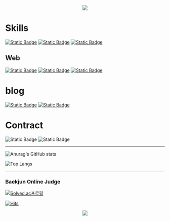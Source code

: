 <!--
**GHdevlog/GHdevlog** is a ✨ _special_ ✨ repository because its `README.md` (this file) appears on your GitHub profile.

Here are some ideas to get you started:

- 🔭 I’m currently working on ...
- 🌱 I’m currently learning ...
- 👯 I’m looking to collaborate on ...
- 🤔 I’m looking for help with ...
- 💬 Ask me about ...
- 📫 How to reach me: ...
- 😄 Pronouns: ...
- ⚡ Fun fact: ...
-->

<!-- 아이콘 찾기 https://simpleicons.org/ -->
<!-- 아이콘 제작 https://img.shields.io/badges/-->
<!--<img src="https://img.shields.io/badge/뱃지레이블-배경색?style=뱃지모양&logo=로고&logoColor=로고색상"/> -->


<div align=center>
    <!-- 마크다운 편집기 https://capsule-render.vercel.app/ -->
    <img src="https://capsule-render.vercel.app/api?type=waving&height=250&color=gradient&text=Wellcome%20to%20&section=header&textBg=false&fontAlignY=40&animation=fadeIn&desc=GH's%20Devlog&reversal=false&descAlign=60&descAlignY=60&fontSize=60&descSize=40&fontAlign=45">
</div>

# Skills

[![Static Badge](https://img.shields.io/badge/C-A8B9CC?&style=for-the-badge&logo=C&logoColor=white)](https://github.com/GHdevlog/c_lang_study)
[![Static Badge](https://img.shields.io/badge/java-007396?style=for-the-badge&logo=java&logoColor=white)](https://github.com/GHdevlog/Java_study)
[![Static Badge](https://img.shields.io/badge/Python-3776AB?style=for-the-badge&logo=Python&logoColor=white)](https://github.com/GHdevlog/python_study)

## Web
[![Static Badge](https://img.shields.io/badge/html5-E34F26?style=for-the-badge&logo=html5&logoColor=white)](https://github.com/GHdevlog/Web_study)
[![Static Badge](https://img.shields.io/badge/css-1572B6?style=for-the-badge&logo=css3&logoColor=white)](https://github.com/GHdevlog/Web_study)
[![Static Badge](https://img.shields.io/badge/javascript-F7DF1E?style=for-the-badge&logo=javascript&logoColor=black)](https://github.com/GHdevlog/Web_study)

# blog
[![Static Badge](https://img.shields.io/badge/notion-000000?style=for-the-badge&logo=notion&logoColor=white)](https://ghdevlog.notion.site/GH-Devlog-4ffdbcc9644f4282835b417083c61041?pvs=74)
[![Static Badge](https://img.shields.io/badge/github-181717?style=for-the-badge&logo=github&logoColor=white)](https://github.com/GHdevlog)

# Contract
![Static Badge](https://img.shields.io/badge/naver-03C75A?style=for-the-badge&logo=naver&logoColor=white)
![Static Badge](https://img.shields.io/badge/gmail-EA4335?style=for-the-badge&logo=gmail&logoColor=white)

<!--
<div align=center>
    <h2>📚 STACKS</h2>
    <img alt="C_lang" src ="https://img.shields.io/badge/c-A8B9CC?&style=for-the-badge&logo=C&logoColor=white"/> <img alt="java" src="https://img.shields.io/badge/java-007396?style=for-the-badge&logo=java&logoColor=white"> <img alt="Python" src ="https://img.shields.io/badge/Python-3776AB?&style=for-the-badge&logo=Python&logoColor=white"/><br>
    <img alt="html5" src="https://img.shields.io/badge/html5-E34F26?style=for-the-badge&logo=html5&logoColor=white"> <img alt="css3" src="https://img.shields.io/badge/css-1572B6?style=for-the-badge&logo=css3&logoColor=white"> <img alt="javascript" src="https://img.shields.io/badge/javascript-F7DF1E?style=for-the-badge&logo=javascript&logoColor=black"><br>
    <img alt="notion" src="https://img.shields.io/badge/notion-000000?style=for-the-badge&logo=notion&logoColor=white"> <img alt="github" src="https://img.shields.io/badge/github-181717?style=for-the-badge&logo=github&logoColor=white"><br>
    <img alt="naver" src="https://img.shields.io/badge/naver-03C75A?style=for-the-badge&logo=naver&logoColor=white"> <img alt="gmail" src="https://img.shields.io/badge/gmail-EA4335?style=for-the-badge&logo=gmail&logoColor=white"><br>
</div>
-->

----

<!-- Github 통계 -->
![Anurag's GitHub stats](https://github-readme-stats.vercel.app/api?username=GHdevlog&theme=catppuccin_latte&show_icons=true)

<!-- 업로드 파일 유형 카운터 -->
[![Top Langs](https://github-readme-stats.vercel.app/api/top-langs/?username=GHdevlog&layout=donut)](https://github.com/anuraghazra/github-readme-stats)

----

<!-- 백준 온라인 저지 배지 -->
### Baekjun Online Judge
[![Solved.ac프로필](http://mazassumnida.wtf/api/v2/generate_badge?boj=jk8339)](https://solved.ac/profile/jk8339)

<!-- 조회수 카운터 -->
[![Hits](https://hits.seeyoufarm.com/api/count/incr/badge.svg?url=https%3A%2F%2Fgithub.com%2FGHdevlog%2F&count_bg=%233FCDFF&title_bg=%236FDD14&icon=&icon_color=%23E7E7E7&title=hits&edge_flat=false)](https://hits.seeyoufarm.com)

<div align=center>
    <!-- 마크다운 편집기 https://capsule-render.vercel.app/ -->
    <img src="https://capsule-render.vercel.app/api?type=waving&height=250&color=gradient&text=Thanks%20to%20visit&section=footer&textBg=false&fontAlignY=50&animation=fadeIn&desc=GH's%20Devlog&reversal=false&descAlign=60&descAlignY=70&fontSize=60&descSize=40&fontAlign=45">
</div>

